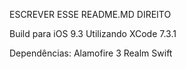 ESCREVER ESSE README.MD DIREITO

Build para iOS 9.3
Utilizando XCode 7.3.1

Dependências:
Alamofire 3
Realm Swift